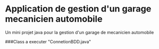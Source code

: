 # Application de gestion d'un garage mecanicien automobile

Un mini projet java pour la gestion d'un garage de mecanicien automobile

###Class a executer "ConnetionBDD.java"


